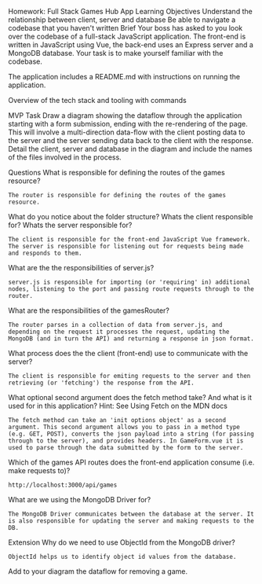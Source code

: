 Homework: Full Stack Games Hub App
Learning Objectives
Understand the relationship between client, server and database
Be able to navigate a codebase that you haven't written
Brief
Your boss has asked to you look over the codebase of a full-stack JavaScript application. The front-end is written in JavaScript using Vue, the back-end uses an Express server and a MongoDB database. Your task is to make yourself familiar with the codebase.

The application includes a README.md with instructions on running the application.

Overview of the tech stack and tooling with commands

MVP
Task
Draw a diagram showing the dataflow through the application starting with a form submission, ending with the re-rendering of the page. This will involve a multi-direction data-flow with the client posting data to the server and the server sending data back to the client with the response. Detail the client, server and database in the diagram and include the names of the files involved in the process.

Questions
What is responsible for defining the routes of the games resource?
```
The router is responsible for defining the routes of the games resource.
```
What do you notice about the folder structure? Whats the client responsible for? Whats the server responsible for?
```
The client is responsible for the front-end JavaScript Vue framework. The server is responsible for listening out for requests being made and responds to them.
```
What are the the responsibilities of server.js?
```
server.js is responsible for importing (or 'requiring' in) additional nodes, listening to the port and passing route requests through to the router.
```
What are the responsibilities of the gamesRouter?
```
The router parses in a collection of data from server.js, and depending on the request it processes the request, updating the MongoDB (and in turn the API) and returning a response in json format.
```
What process does the the client (front-end) use to communicate with the server?
```
The client is responsible for emiting requests to the server and then retrieving (or 'fetching') the response from the API.
```
What optional second argument does the fetch method take? And what is it used for in this application? Hint: See Using Fetch on the MDN docs
```
The fetch method can take an 'init options object' as a second argument. This second argument allows you to pass in a method type (e.g. GET, POST), converts the json payload into a string (for passing through to the server), and provides headers. In GameForm.vue it is used to parse through the data submitted by the form to the server.
```
Which of the games API routes does the front-end application consume (i.e. make requests to)?
```
http://localhost:3000/api/games
```
What are we using the MongoDB Driver for?
```
The MongoDB Driver communicates between the database at the server. It is also responsible for updating the server and making requests to the DB.
```
Extension
Why do we need to use ObjectId from the MongoDB driver?
```
ObjectId helps us to identify object id values from the database.
```
Add to your diagram the dataflow for removing a game.
